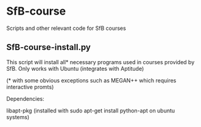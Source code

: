# SfB-course
Scripts and other relevant code for SfB courses

## SfB-course-install.py
This script will install all* necessary programs used in courses provided by SfB. Only works with Ubuntu (integrates with Aptitude)

(* with some obvious exceptions such as MEGAN++ which requires interactive promts)

Dependencies:

libapt-pkg (installed with sudo apt-get install python-apt on ubuntu systems)

